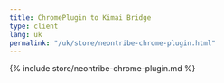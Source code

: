 ```yaml
---
title: ChromePlugin to Kimai Bridge
type: client
lang: uk
permalink: "/uk/store/neontribe-chrome-plugin.html"
---
```


{% include store/neontribe-chrome-plugin.md %}
